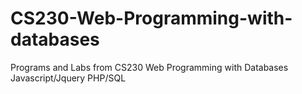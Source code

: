 # CS230-Web-Programming-with-databases

Programs and Labs from CS230 Web Programming with Databases 
Javascript/Jquery
PHP/SQL
